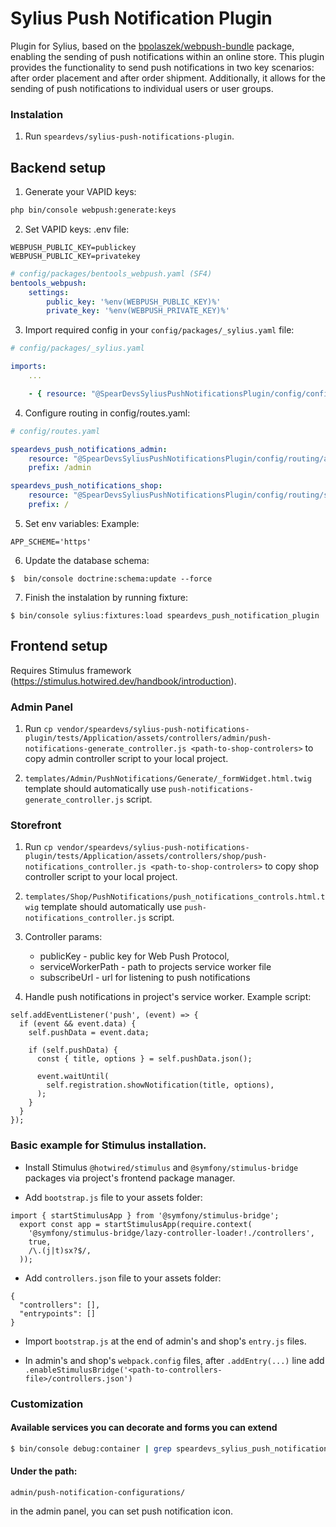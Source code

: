 # Sylius Push Notification Plugin

Plugin for Sylius, based on the [bpolaszek/webpush-bundle](https://github.com/bpolaszek/webpush-bundle) package, enabling the sending of push notifications within an online store. This plugin provides the functionality to send push notifications in two key scenarios: after order placement and after order shipment. Additionally, it allows for the sending of push notifications to individual users or user groups.

### Instalation

1. Run `speardevs/sylius-push-notifications-plugin`.

## Backend setup

1. Generate your VAPID keys:
```bash
php bin/console webpush:generate:keys
```

2. Set VAPID keys:
.env file:
```
WEBPUSH_PUBLIC_KEY=publickey
WEBPUSH_PUBLIC_KEY=privatekey
```

```yaml
# config/packages/bentools_webpush.yaml (SF4) 
bentools_webpush:
    settings:
        public_key: '%env(WEBPUSH_PUBLIC_KEY)%'
        private_key: '%env(WEBPUSH_PRIVATE_KEY)%'
```

3. Import required config in your `config/packages/_sylius.yaml` file:
```yaml
# config/packages/_sylius.yaml

imports:
    ...

    - { resource: "@SpearDevsSyliusPushNotificationsPlugin/config/config.yaml" }
```

4. Configure routing in config/routes.yaml:
```yaml
# config/routes.yaml

speardevs_push_notifications_admin:
    resource: "@SpearDevsSyliusPushNotificationsPlugin/config/routing/admin_routing.yaml"
    prefix: /admin

speardevs_push_notifications_shop:
    resource: "@SpearDevsSyliusPushNotificationsPlugin/config/routing/shop_routing.yaml"
    prefix: /
```

5. Set env variables:
Example:
```
APP_SCHEME='https'
```
6.  Update the database schema:
```
$  bin/console doctrine:schema:update --force
```

7. Finish the instalation by running fixture:
```
$ bin/console sylius:fixtures:load speardevs_push_notification_plugin
```

## Frontend setup
Requires Stimulus framework (https://stimulus.hotwired.dev/handbook/introduction).

### Admin Panel  

1. Run `cp vendor/speardevs/sylius-push-notifications-plugin/tests/Application/assets/controllers/admin/push-notifications-generate_controller.js <path-to-shop-controlers>` to copy admin controller script to your local project.

2. `templates/Admin/PushNotifications/Generate/_formWidget.html.twig` template should automatically use `push-notifications-generate_controller.js` script.

### Storefront

1. Run `cp vendor/speardevs/sylius-push-notifications-plugin/tests/Application/assets/controllers/shop/push-notifications_controller.js <path-to-shop-controlers>` to copy shop controller script to your local project.

2. `templates/Shop/PushNotifications/push_notifications_controls.html.twig` template should automatically use `push-notifications_controller.js` script.

3. Controller params:
    - publicKey - public key for Web Push Protocol,
    - serviceWorkerPath - path to projects service worker file
    - subscribeUrl - url for listening to push notifications

4. Handle push notifications in project's service worker. Example script:

```
self.addEventListener('push', (event) => {
  if (event && event.data) {
    self.pushData = event.data;

    if (self.pushData) {
      const { title, options } = self.pushData.json();

      event.waitUntil(
        self.registration.showNotification(title, options),
      );
    }
  }
});
```

### Basic example for Stimulus installation.
  - Install Stimulus `@hotwired/stimulus` and `@symfony/stimulus-bridge` packages via project's frontend package manager.

  -  Add `bootstrap.js` file to your assets folder:
  ```
  import { startStimulusApp } from '@symfony/stimulus-bridge';
    export const app = startStimulusApp(require.context(
      '@symfony/stimulus-bridge/lazy-controller-loader!./controllers',
      true,
      /\.(j|t)sx?$/,
    ));
  ```

  - Add `controllers.json` file to your assets folder:
  ```
  {
    "controllers": [],
    "entrypoints": []
  }
  ```

  - Import `bootstrap.js` at the end of admin's and shop's `entry.js` files.

  - In admin's and shop's `webpack.config` files, after `.addEntry(...)` line add `.enableStimulusBridge('<path-to-controllers-file>/controllers.json')`

### Customization

#### Available services you can decorate and forms you can extend
```bash
$ bin/console debug:container | grep speardevs_sylius_push_notifications_plugin
```

#### Under the path:
```
admin/push-notification-configurations/
```
in the admin panel, you can set push notification icon.
